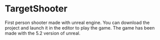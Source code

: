# TargetShooter
First person shooter made with unreal engine. You can download the project and launch it in the editor to play the game. The game has been made with the 5.2 version of unreal.
